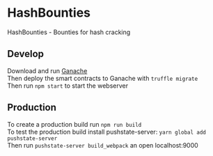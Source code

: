 # HashBounties
HashBounties - Bounties for hash cracking

## Develop
Download and run [Ganache](http://truffleframework.com/ganache/)  
Then deploy the smart contracts to Ganache with `truffle migrate`  
Then run `npm start` to start the webserver

## Production
To create a production build run `npm run build`  
To test the production build install pushstate-server: `yarn global add pushstate-server`  
Then run `pushstate-server build_webpack` an open localhost:9000

